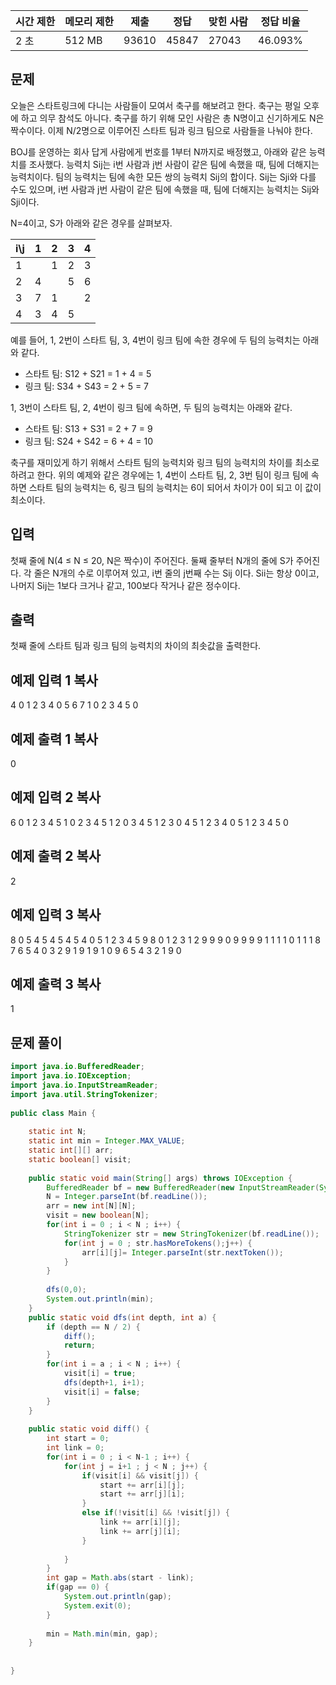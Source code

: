 |시간 제한|메모리 제한|제출|정답|맞힌 사람|정답 비율|
|---|---|---|---|---|---|
|2 초|512 MB|93610|45847|27043|46.093%|

## 문제

오늘은 스타트링크에 다니는 사람들이 모여서 축구를 해보려고 한다. 축구는 평일 오후에 하고 의무 참석도 아니다. 축구를 하기 위해 모인 사람은 총 N명이고 신기하게도 N은 짝수이다. 이제 N/2명으로 이루어진 스타트 팀과 링크 팀으로 사람들을 나눠야 한다.

BOJ를 운영하는 회사 답게 사람에게 번호를 1부터 N까지로 배정했고, 아래와 같은 능력치를 조사했다. 능력치 Sij는 i번 사람과 j번 사람이 같은 팀에 속했을 때, 팀에 더해지는 능력치이다. 팀의 능력치는 팀에 속한 모든 쌍의 능력치 Sij의 합이다. Sij는 Sji와 다를 수도 있으며, i번 사람과 j번 사람이 같은 팀에 속했을 때, 팀에 더해지는 능력치는 Sij와 Sji이다.

N=4이고, S가 아래와 같은 경우를 살펴보자.

|i\j|1|2|3|4|
|---|---|---|---|---|
|1||1|2|3|
|2|4||5|6|
|3|7|1||2|
|4|3|4|5||

예를 들어, 1, 2번이 스타트 팀, 3, 4번이 링크 팀에 속한 경우에 두 팀의 능력치는 아래와 같다.

- 스타트 팀: S12 + S21 = 1 + 4 = 5
- 링크 팀: S34 + S43 = 2 + 5 = 7

1, 3번이 스타트 팀, 2, 4번이 링크 팀에 속하면, 두 팀의 능력치는 아래와 같다.

- 스타트 팀: S13 + S31 = 2 + 7 = 9
- 링크 팀: S24 + S42 = 6 + 4 = 10

축구를 재미있게 하기 위해서 스타트 팀의 능력치와 링크 팀의 능력치의 차이를 최소로 하려고 한다. 위의 예제와 같은 경우에는 1, 4번이 스타트 팀, 2, 3번 팀이 링크 팀에 속하면 스타트 팀의 능력치는 6, 링크 팀의 능력치는 6이 되어서 차이가 0이 되고 이 값이 최소이다.

## 입력

첫째 줄에 N(4 ≤ N ≤ 20, N은 짝수)이 주어진다. 둘째 줄부터 N개의 줄에 S가 주어진다. 각 줄은 N개의 수로 이루어져 있고, i번 줄의 j번째 수는 Sij 이다. Sii는 항상 0이고, 나머지 Sij는 1보다 크거나 같고, 100보다 작거나 같은 정수이다.

## 출력

첫째 줄에 스타트 팀과 링크 팀의 능력치의 차이의 최솟값을 출력한다.

## 예제 입력 1 복사

4
0 1 2 3
4 0 5 6
7 1 0 2
3 4 5 0

## 예제 출력 1 복사

0

## 예제 입력 2 복사

6
0 1 2 3 4 5
1 0 2 3 4 5
1 2 0 3 4 5
1 2 3 0 4 5
1 2 3 4 0 5
1 2 3 4 5 0

## 예제 출력 2 복사

2

## 예제 입력 3 복사

8
0 5 4 5 4 5 4 5
4 0 5 1 2 3 4 5
9 8 0 1 2 3 1 2
9 9 9 0 9 9 9 9
1 1 1 1 0 1 1 1
8 7 6 5 4 0 3 2
9 1 9 1 9 1 0 9
6 5 4 3 2 1 9 0

## 예제 출력 3 복사

1

## 문제 풀이

```java
import java.io.BufferedReader;  
import java.io.IOException;  
import java.io.InputStreamReader;  
import java.util.StringTokenizer;  
  
public class Main {  
  
    static int N;  
    static int min = Integer.MAX_VALUE;  
    static int[][] arr;  
    static boolean[] visit;  
  
    public static void main(String[] args) throws IOException {  
        BufferedReader bf = new BufferedReader(new InputStreamReader(System.in));  
        N = Integer.parseInt(bf.readLine());  
        arr = new int[N][N];  
        visit = new boolean[N];  
        for(int i = 0 ; i < N ; i++) {  
            StringTokenizer str = new StringTokenizer(bf.readLine());  
            for(int j = 0 ; str.hasMoreTokens();j++) {  
                arr[i][j]= Integer.parseInt(str.nextToken());  
            }  
        }  
  
        dfs(0,0);  
        System.out.println(min);  
    }  
    public static void dfs(int depth, int a) {  
        if (depth == N / 2) {  
            diff();  
            return;        
        }  
        for(int i = a ; i < N ; i++) {  
            visit[i] = true;  
            dfs(depth+1, i+1);  
            visit[i] = false;  
        }  
    }  
  
    public static void diff() {  
        int start = 0;  
        int link = 0;  
        for(int i = 0 ; i < N-1 ; i++) {  
            for(int j = i+1 ; j < N ; j++) {  
                if(visit[i] && visit[j]) {  
                    start += arr[i][j];  
                    start += arr[j][i];  
                }  
                else if(!visit[i] && !visit[j]) {  
                    link += arr[i][j];  
                    link += arr[j][i];  
                }  
  
            }  
        }  
        int gap = Math.abs(start - link);  
        if(gap == 0) {  
            System.out.println(gap);  
            System.exit(0);  
        }  
  
        min = Math.min(min, gap);  
    }  
  
  
}
```